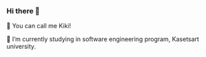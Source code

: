 ### Hi there 👋
🌱 You can call me Kiki!

🔭 I’m currently studying in software engineering program, Kasetsart university.

<!--
**kikikrittamate/kikikrittamate** is a ✨ _special_ ✨ repository because its `README.md` (this file) appears on your GitHub profile.

Here are some ideas to get you started:
- 🌱 I’m currently learning ...
- 👯 I’m looking to collaborate on ...
- 🤔 I’m looking for help with ...
- 💬 Ask me about ...
- 📫 How to reach me: ...
- 😄 Pronouns: ...
- ⚡ Fun fact: ...
-->

